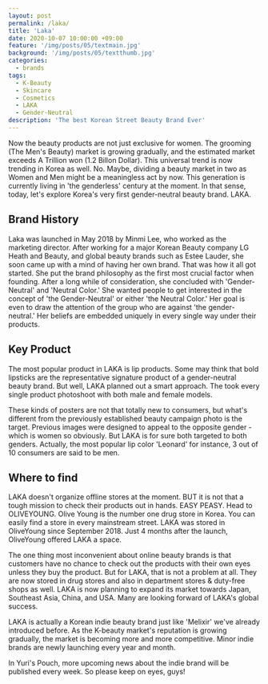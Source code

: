 ```yaml
---
layout: post
permalink: /laka/
title: 'Laka'
date: 2020-10-07 10:00:00 +09:00
feature: '/img/posts/05/textmain.jpg'
background: '/img/posts/05/textthumb.jpg'
categories:
  - brands
tags:
  - K-Beauty
  - Skincare
  - Cosmetics
  - LAKA
  - Gender-Neutral
description: 'The best Korean Street Beauty Brand Ever'
---
```


Now the beauty products are not just exclusive for women. The grooming (The Men's Beauty) market is growing gradually, and the estimated market exceeds A Trillion won (1.2 Billon Dollar).
This universal trend is now trending in Korea as well. No. Maybe, dividing a beauty market in two as Women and Men might be a meaningless act by now. This generation is currently living in 'the genderless' century at the moment.
In that sense, today, let's explore Korea's very first gender-neutral beauty brand. LAKA.


## Brand History

Laka was launched in May 2018 by Minmi Lee, who worked as the marketing director. After working for a major Korean Beauty company  LG Heath and Beauty, and global beauty brands such as Estee Lauder, she soon came up with a mind of having her own brand. That was how it all got started.
She put the brand philosophy as the first most crucial factor when founding.
After a long while of consideration, she concluded with 'Gender-Neutral' and 'Neutral Color.' She wanted people to get interested in the concept of 'the Gender-Neutral' or either 'the Neutral Color.' Her goal is even to draw the attention of the group who are against 'the gender-neutral.' Her beliefs are embedded uniquely in every single way under their products.


## Key Product

The most popular product in LAKA is lip products.
Some may think that bold lipsticks are the representative signature product of a gender-neutral beauty brand. But well, LAKA planned out a smart approach. The took every single product photoshoot with both male and female models.

These kinds of posters are not that totally new to consumers, but what's different from the previously established beauty campaign photo is the target. Previous images were designed to appeal to the opposite gender - which is women so obviously. But LAKA is for sure both targeted to both genders. Actually, the most popular lip color 'Leonard' for instance, 3 out of 10 consumers are said to be men.


## Where to find

LAKA doesn't organize offline stores at the moment. BUT it is not that a tough mission to check their products out in hands. EASY PEASY. Head to OLIVEYOUNG.
Olive Young is the number one drug store in Korea. You can easily find a store in every mainstream street. LAKA was stored in OliveYoung since September 2018. Just 4 months after the launch, OliveYoung offered LAKA a space.

The one thing most inconvenient about online beauty brands is that customers have no chance to check out the products with their own eyes unless they buy the product. But for LAKA, that is not a problem at all. They are now stored in drug stores and also in department stores & duty-free shops as well.
LAKA is now planning to expand its market towards Japan, Southeast Asia, China, and USA. Many are looking forward of LAKA's global success.


LAKA is actually a Korean indie beauty brand just like 'Melixir' we've already introduced before. As the K-beauty market's reputation is growing gradually, the market is becoming more and more competitive. Minor indie brands are newly launching every year and month.

In Yuri's Pouch, more upcoming news about the indie brand will be published every week. So please keep on eyes, guys!
